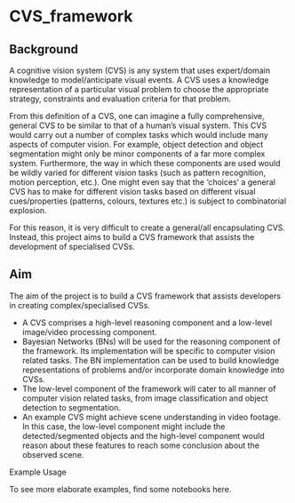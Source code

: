 # CVS_framework

## Background

A cognitive vision system (CVS) is any system that uses expert/domain knowledge to model/anticipate visual events. A CVS uses a knowledge representation of a particular visual problem to choose the appropriate strategy, constraints and evaluation criteria for that problem.

From this definition of a CVS, one can imagine a fully comprehensive, general CVS to be similar to that of a human’s visual system. This CVS would carry out a number of complex tasks which would include many aspects of computer vision. For example, object detection and object segmentation might only be minor components of a far more complex system. Furthermore, the way in which these components are used would be wildly varied for different vision tasks (such as pattern recognition, motion perception, etc.). One might even say that the ‘choices’ a general CVS has to make for different vision tasks based on different visual cues/properties (patterns, colours, textures etc.) is subject to combinatorial explosion.

For this reason, it is very difficult to create a general/all encapsulating CVS. Instead, this project aims to build a CVS framework that assists the development of specialised CVSs.

## Aim

The aim of the project is to build a CVS framework that assists developers in creating complex/specialised CVSs.
* A CVS comprises a high-level reasoning component and a low-level image/video processing component. 
* Bayesian Networks (BNs) will be used for the reasoning component of the framework. Its implementation will be specific to computer vision related tasks. The BN implementation can be used to build knowledge representations of problems and/or incorporate domain knowledge into CVSs. 
* The low-level component of the framework will cater to all manner of computer vision related tasks, from image classification and object detection to segmentation.
* An example CVS might achieve scene understanding in video footage. In this case, the low-level component might include the detected/segmented objects and the high-level component would reason about these features to reach some conclusion about the observed scene. 

Example Usage

To see more elaborate examples, find some notebooks here.


